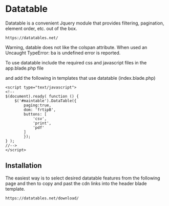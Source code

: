 # Datatable

Datatable is a convenient Jquery module that provides filtering, pagination, element order, etc. out of the box.

    https://datatables.net/
    
Warning, datable does not like the colspan attribute. When used an Uncaught TypeError: ba is undefined error is reported.

To use datatable include the required css and javascript files in the app.blade.php file

and add the following in templates that use datatable (index.blade.php)

    <script type="text/javascript">
    <!--
    $(document).ready( function () {
        $('#maintable').DataTable({
            paging:true,
            dom: 'frtipB',
            buttons: [
                'csv',
                'print',
                'pdf'
            ]
            });
    } );
    //-->
    </script>

## Installation

The easiest way is to select desired datatable features from the following page and then to copy and past the cdn links into the header blade template.

    https://datatables.net/download/
